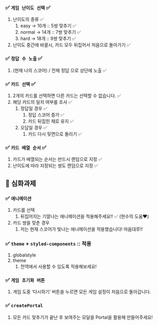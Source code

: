 ### ✅ `게임 난이도 선택` ✅

1. 난이도의 종류 ✅
    1. easy → 10개 :: 5쌍 맞추기 ✅
    2. normal → 14개 :: 7쌍 맞추기 ✅
    3. hard → 18개 :: 9쌍 맞추기 ✅
2. 난이도 중간에 바꿀시, 카드 모두 뒤집어서 처음으로 돌아가기  ✅

### ✅ `정답 수 노출` ✅

1. (현재 나의 스코어) / 전체 정답 으로 상단에 노출 ✅

### ✅ `카드 선택` ✅

1. 2개의 카드를 선택하면 다른 카드는 선택할 수 없습니다. ✅
2. 해당 카드의 일치 여부를 조사 ✅
    1. 정답일 경우 ✅
        1. 정답 스코어 증가 ✅
        2. 카드 뒤집힌 채로 유지 ✅
    2. 오답일 경우 ✅
        1. 카드 다시 뒷면으로 돌리기 ✅

### ✅ `카드 배열 순서` ✅

1. 카드가 배열되는 순서는 반드시 랜덤으로 지정 ✅
2. 난이도에 따라 지정되는 쌍도 랜덤으로 지정 ✅


## 🌈 심화과제

### ✅ `애니메이션`

1. 카드를 선택
    1. 뒤집어지는 기깔나는 애니메이션을 적용해주세요!! ✅ (현수의 도움❤️)
2. 카드 쌍을 맞춘 경우
    1. 저는 현재 스코어가 빛나는 애니메이션을 적용했습니다! 마음대루!!

### ✅ `theme` + `styled-components` :: 적용

1. globalstyle 
2. theme
    1. 전역에서 사용할 수 있도록 적용해보세요!

### ✅ `게임 초기화 버튼`

1. 게임 도중 ‘다시하기’ 버튼을 누르면 모든 게임 설정이 처음으로 돌아갑니다.

### ✅ `createPortal`

1. 모든 카드 맞추기가 끝난 후 보여주는 모달을 Portal을 활용해 만들어주세요!